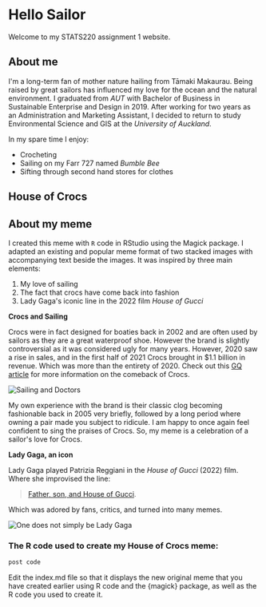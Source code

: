 # Hello Sailor
Welcome to my STATS220 assignment 1 website. 

## About me
I'm a long-term fan of mother nature hailing from Tāmaki Makaurau. Being raised by great sailors has influenced my love for the ocean and the natural environment. I graduated from *AUT* with Bachelor of Business in Sustainable Enterprise and Design in 2019. After working for two years as an Administration and Marketing Assistant, I decided to return to study Environmental Science and GIS at the *University of Auckland*.

In my spare time I enjoy: 
* Crocheting 
* Sailing on my Farr 727 named *Bumble Bee*
* Sifting through second hand stores for clothes

## House of Crocs

## About my meme
I created this meme with `R` code in RStudio using the Magick package. I adapted an existing and popular meme format of two stacked images with accompanying text beside the images. It was inspired by three main elements: 

1. My love of sailing
2. The fact that crocs have come back into fashion
3. Lady Gaga's iconic line in the 2022 film *House of Gucci*


**Crocs and Sailing**

Crocs were in fact designed for boaties back in 2002 and are often used by sailors as they are a great waterproof shoe. However the brand is slightly controversial as it was considered ugly for many years. However, 2020 saw a rise in sales, and in the first half of 2021 Crocs brought in $1.1 billion in revenue. Which was more than the entirety of 2020. Check out this [GQ article](https://www.gq.com/story/crocs-comeback) for more information on the comeback of Crocs.

![Sailing and Doctors](https://img-9gag-fun.9cache.com/photo/av5Vd3M_460s.jpg)

My own experience with the brand is their classic clog becoming fashionable back in 2005 very briefly, followed by a long period where owning a pair made you subject to ridicule. I am happy to once again feel confident to sing the praises of Crocs. So, my meme is a celebration of a sailor's love for Crocs. 


**Lady Gaga, an icon**

Lady Gaga played Patrizia Reggiani in the *House of Gucci* (2022) film. Where she improvised the line:
> [Father, son, and House of Gucci](https://www.youtube.com/watch?v=aLZYR03aLI0&ab_channel=LadyGagaReactions). 

Which was adored by fans, critics, and turned into many memes. 


![One does not simply be Lady Gaga](https://imageproxy.ifunny.co/crop:x-20,resize:640x,quality:90x75/images/658cce63b161bd45fdea985c9dac635b50d32c693bad8a2ad18349c70b5f3a75_1.jpg)



### The R code used to create my House of Crocs meme:
```r
post code
```

Edit the index.md file so that it displays the new original meme that you have created earlier using R code and the {magick} package, 
as well as the R code you used to create it.


